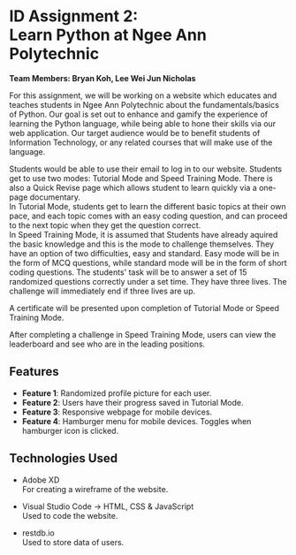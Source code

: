 # ID Assignment 2:<br>Learn Python at Ngee Ann Polytechnic
**Team Members: Bryan Koh, Lee Wei Jun Nicholas**

For this assignment, we will be working on a website which educates and teaches students in Ngee Ann Polytechnic about the fundamentals/basics of Python. Our goal is set out to enhance and gamify the experience of learning the Python language, while being able to hone their skills via our web application. Our target audience would be to benefit students of Information Technology, or any related courses that will make use of the language.

Students would be able to use their email to log in to our website. Students get to use two modes: Tutorial Mode and Speed Training Mode. There is also a Quick Revise page which allows student to learn quickly via a one-page documentary. <br>
In Tutorial Mode, students get to learn the different basic topics at their own pace, and each topic comes with an easy coding question, and can proceed to the next topic when they get the question correct. <br>
In Speed Training Mode, it is assumed that Students have already aquired the basic knowledge and this is the mode to challenge themselves. They have an option of two difficulties, easy and standard. Easy mode will be in the form of MCQ questions, while standard mode will be in the form of short coding questions. The students' task will be to answer a set of 15 randomized questions correctly under a set time. They have three lives. The challenge will immediately end if three lives are up.

A certificate will be presented upon completion of Tutorial Mode or Speed Training Mode.

After completing a challenge in Speed Training Mode, users can view the leaderboard and see who are in the leading positions.

## Features

- **Feature 1**: Randomized profile picture for each user.
- **Feature 2**: Users have their progress saved in Tutorial Mode.
- **Feature 3**: Responsive webpage for mobile devices.
- **Feature 4**: Hamburger menu for mobile devices. Toggles when hamburger icon is clicked.

## Technologies Used
- Adobe XD <br>
For creating a wireframe of the website.

- Visual Studio Code -> HTML, CSS & JavaScript <br>
Used to code the website.

- restdb.io <br>
Used to store data of users.